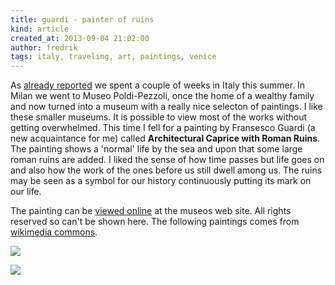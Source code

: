 ```yaml
---
title: guardi - painter of ruins
kind: article
created_at: 2013-09-04 21:02:00
author: fredrik
tags: italy, traveling, art, paintings, venice
---
```


As [already reported](http://highlevelbits.com/2013/08/italian_infrastructure.html) we spent a couple of weeks in Italy this summer. In Milan we went to Museo Poldi-Pezzoli, once the home of a wealthy family and now turned into a museum with a really nice selecton of paintings. I like these smaller museums. It is possible to view most of the works without getting overwhelmed. This time I fell for a painting by Fransesco Guardi (a new acquaintance for me) called **Architectural Caprice with Roman Ruins**. The painting shows a 'normal' life by the sea and upon that some large roman ruins are added. I liked the sense of how time passes but life goes on and also how the work of the ones before us still dwell among us. The ruins may be seen as a symbol for our history continuously putting its mark on our life.

The painting can be [viewed online](http://www.museopoldipezzoli.it/en/node/700) at the museos web site. All rights reserved so can't be shown here. The following paintings comes from [wikimedia commons](https://commons.wikimedia.org).

![](https://upload.wikimedia.org/wikipedia/commons/0/09/Francesco_Guardi_009.jpg)

![](https://upload.wikimedia.org/wikipedia/commons/c/c7/Francesco_Guardi_008.jpg)
